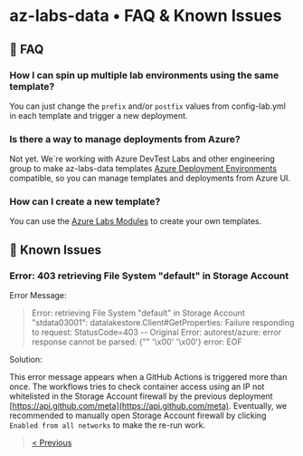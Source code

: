 # az-labs-data • FAQ & Known Issues

## 📘 FAQ

### How I can spin up multiple lab environments using the same template?

You can just change the `prefix` and/or `postfix` values from config-lab.yml in each template and trigger a new deployment.

### Is there a way to manage deployments from Azure?

Not yet. We´re working with Azure DevTest Labs and other engineering group to make az-labs-data templates [Azure Deployment Environments](https://techcommunity.microsoft.com/t5/azure-developer-community-blog/introducing-azure-deployment-environments/ba-p/3412095) compatible, so you can manage templates and deployments from Azure UI.

### How can I create a new template?

You can use the [Azure Labs Modules](https://github.com/microsoft/azure-labs-modules) to create your own templates. 

## 📕 Known Issues

### Error: 403 retrieving File System "default" in Storage Account

Error Message:

> Error: retrieving File System "default" in Storage Account "stdata03001": datalakestore.Client#GetProperties: Failure responding to request: StatusCode=403 -- Original Error: autorest/azure: error response cannot be parsed: {"" '\x00' '\x00'} error: EOF

Solution: 

This error message appears when a GitHub Actions is triggered more than once. The workflows tries to check container access using an IP not whitelisted in the Storage Account firewall by the previous deployment [https://api.github.com/meta](https://api.github.com/meta). Eventually, we recommended to manually open Storage Account firewall by clicking `Enabled from all networks` to make the re-run work.

>[< Previous](./adl-deployment-githubactions.md)
